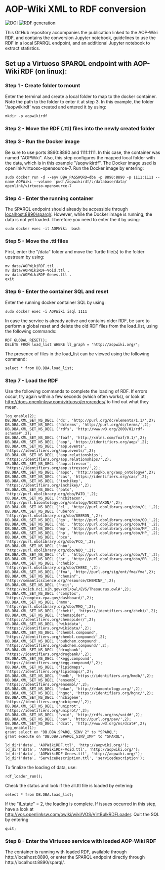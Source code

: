 # AOP-Wiki XML to RDF conversion

[![DOI](https://zenodo.org/badge/146466058.svg)](https://zenodo.org/badge/latestdoi/146466058)
[![RDF generation](https://github.com/marvinm2/AOPWikiRDF/actions/workflows/rdfgeneration.yml/badge.svg)](https://github.com/marvinm2/AOPWikiRDF/actions/workflows/rdfgeneration.yml)

This GitHub repository accompanies the publication linked to the AOP-Wiki RDF, and contains the conversion Jupyter notebook, guidelines to use the RDF in a local SPARQL endpoint, and an additional Jupyter notebook to extract statistics. 

## Set up a Virtuoso SPARQL endpoint with AOP-Wiki RDF (on linux):

### Step 1 - Create folder to mount
Enter the terminal and create a local folder to map to the docker container. Note the path to the folder to enter it at step 3. In this example, the folder '/aopwikirdf' was created and entered it by using:
```
mkdir -p aopwikirdf
```

### Step 2 - Move the RDF (.ttl) files into the newly created folder

### Step 3 - Run the Docker image
Be sure to use ports 8890:8890 and 1111:1111. In this case, the container was named "AOPWiki". Also, this step configures the mapped local folder with the data, which is in this example "/aopwikirdf". The Docker image used is openlink/virtuoso-opensource-7. Run the Docker image by entering:
```
sudo docker run -d --env DBA_PASSWORD=dba -p 8890:8890 -p 1111:1111 --name AOPWiki --volume `pwd`/aopwikirdf/:/database/data/  openlink/virtuoso-opensource-7
```

### Step 4 - Enter the running container
The SPARQL endpoint should already be accessible through [localhost:8890/sparql/](http://localhost:8890/sparql/). However, while the Docker image is running, the data is not yet loaded. Therefore you need to enter the it by using:
```
sudo docker exec -it AOPWiki  bash
```

### Step 5 - Move the .ttl files
First, enter the "/data" folder and move the Turtle file(s) to the folder upstream by using:
```
mv data/AOPWikiRDF.ttl .
mv data/AOPWikiRDF-Void.ttl .
mv data/AOPWikiRDF-Genes.ttl .
exit
```

### Step 6 - Enter the container SQL and reset
Enter the running docker container SQL by using: 
```
sudo docker exec -i AOPWiki isql 1111
```
In case the service is already active and contains older RDF, be sure to perform a global reset and delete the old RDF files from the load_list, using the following commands:
```
RDF_GLOBAL_RESET();
DELETE FROM load_list WHERE ll_graph = 'http://aopwiki.org/';
```
The presence of files in the load_list can be viewed using the following command:
```
select * from DB.DBA.load_list;
```

### Step 7 - Load the RDF
Use the following commands to complete the loading of RDF. If errors occur, try again within a few seconds (which often works), or look at http://docs.openlinksw.com/virtuoso/errorcodes/ to find out what they mean. 
```
log_enable(2);
DB.DBA.XML_SET_NS_DECL ('dc', 'http://purl.org/dc/elements/1.1/',2);
DB.DBA.XML_SET_NS_DECL ('dcterms', 'http://purl.org/dc/terms/',2);
DB.DBA.XML_SET_NS_DECL ('rdfs', 'http://www.w3.org/2000/01/rdf-schema#',2);
DB.DBA.XML_SET_NS_DECL ('foaf', 'http://xmlns.com/foaf/0.1/',2);
DB.DBA.XML_SET_NS_DECL ('aop', 'https://identifiers.org/aop/',2);
DB.DBA.XML_SET_NS_DECL ('aop.events', 'https://identifiers.org/aop.events/',2);
DB.DBA.XML_SET_NS_DECL ('aop.relationships', 'https://identifiers.org/aop.relationships/',2);
DB.DBA.XML_SET_NS_DECL ('aop.stressor', 'https://identifiers.org/aop.stressor/',2);
DB.DBA.XML_SET_NS_DECL ('aopo', 'http://aopkb.org/aop_ontology#',2);
DB.DBA.XML_SET_NS_DECL ('cas', 'https://identifiers.org/cas/',2);
DB.DBA.XML_SET_NS_DECL ('inchikey', 'https://identifiers.org/inchikey/',2);
DB.DBA.XML_SET_NS_DECL ('pato', 'http://purl.obolibrary.org/obo/PATO_',2);
DB.DBA.XML_SET_NS_DECL ('ncbitaxon', 'http://purl.bioontology.org/ontology/NCBITAXON/',2);
DB.DBA.XML_SET_NS_DECL ('cl', 'http://purl.obolibrary.org/obo/CL_',2);
DB.DBA.XML_SET_NS_DECL ('uberon', 'http://purl.obolibrary.org/obo/UBERON_',2);
DB.DBA.XML_SET_NS_DECL ('go', 'http://purl.obolibrary.org/obo/GO_',2);
DB.DBA.XML_SET_NS_DECL ('mi', 'http://purl.obolibrary.org/obo/MI_',2);
DB.DBA.XML_SET_NS_DECL ('mp', 'http://purl.obolibrary.org/obo/MP_',2);
DB.DBA.XML_SET_NS_DECL ('hp', 'http://purl.obolibrary.org/obo/HP_',2);
DB.DBA.XML_SET_NS_DECL ('pco', 'http://purl.obolibrary.org/obo/PCO_',2);
DB.DBA.XML_SET_NS_DECL ('nbo', 'http://purl.obolibrary.org/obo/NBO_',2);
DB.DBA.XML_SET_NS_DECL ('vt', 'http://purl.obolibrary.org/obo/VT_',2);
DB.DBA.XML_SET_NS_DECL ('pr', 'http://purl.obolibrary.org/obo/PR_',2);
DB.DBA.XML_SET_NS_DECL ('chebio', 'http://purl.obolibrary.org/obo/CHEBI_',2);
DB.DBA.XML_SET_NS_DECL ('fma', 'http://purl.org/sig/ont/fma/fma',2);
DB.DBA.XML_SET_NS_DECL ('cheminf', 'http://semanticscience.org/resource/CHEMINF_',2);
DB.DBA.XML_SET_NS_DECL ('ncit', 'http://ncicb.nci.nih.gov/xml/owl/EVS/Thesaurus.owl#',2);
DB.DBA.XML_SET_NS_DECL ('comptox', 'https://comptox.epa.gov/dashboard/',2);
DB.DBA.XML_SET_NS_DECL ('mmo', 'http://purl.obolibrary.org/obo/MMO_',2);
DB.DBA.XML_SET_NS_DECL ('chebi', 'https://identifiers.org/chebi/',2);
DB.DBA.XML_SET_NS_DECL ('chemspider', 'https://identifiers.org/chemspider/',2);
DB.DBA.XML_SET_NS_DECL ('wikidata', 'https://identifiers.org/wikidata/',2);
DB.DBA.XML_SET_NS_DECL ('chembl.compound', 'https://identifiers.org/chembl.compound/',2);
DB.DBA.XML_SET_NS_DECL ('pubchem.compound', 'https://identifiers.org/pubchem.compound/',2);
DB.DBA.XML_SET_NS_DECL ('drugbank', 'https://identifiers.org/drugbank/',2);
DB.DBA.XML_SET_NS_DECL ('kegg.compound', 'https://identifiers.org/kegg.compound/',2);
DB.DBA.XML_SET_NS_DECL ('lipidmaps', 'https://identifiers.org/lipidmaps/',2);
DB.DBA.XML_SET_NS_DECL ('hmdb', 'https://identifiers.org/hmdb/',2);
DB.DBA.XML_SET_NS_DECL ('ensembl', 'https://identifiers.org/ensembl/',2);
DB.DBA.XML_SET_NS_DECL ('edam', 'http://edamontology.org/',2);
DB.DBA.XML_SET_NS_DECL ('hgnc', 'https://identifiers.org/hgnc/',2);
DB.DBA.XML_SET_NS_DECL ('ncbigene', 'https://identifiers.org/ncbigene/',2);
DB.DBA.XML_SET_NS_DECL ('uniprot', 'https://identifiers.org/uniprot/',2);
DB.DBA.XML_SET_NS_DECL ('void', 'http://rdfs.org/ns/void#',2);
DB.DBA.XML_SET_NS_DECL ('pav', 'http://purl.org/pav/',2);
DB.DBA.XML_SET_NS_DECL ('dcat', 'http://www.w3.org/ns/dcat#',2);
log_enable(1);
grant select on "DB.DBA.SPARQL_SINV_2" to "SPARQL";
grant execute on "DB.DBA.SPARQL_SINV_IMP" to "SPARQL";
```

```
ld_dir('data', 'AOPWikiRDF.ttl', 'http://aopwiki.org/');
ld_dir('data', 'AOPWikiRDF-Void.ttl', 'http://aopwiki.org/');
ld_dir('data', 'AOPWikiRDF-Genes.ttl', 'http://aopwiki.org/');
ld_dir('data', 'ServiceDescription.ttl', 'servicedescription');
```

To finalize the loading of data, use:
```
rdf_loader_run();
```

Check the status and look if the all.ttl file is loaded by entering:
```
select * from DB.DBA.load_list;
```

If the "il_state" = 2, the loading is complete. If issues occurred in this step, have a look at http://vos.openlinksw.com/owiki/wiki/VOS/VirtBulkRDFLoader. 
Quit the SQL by entering:
```
quit;
```

### Step 8 - Enter the Virtuoso service with loaded AOP-Wiki RDF
The container is running with loaded RDF, available through http://localhost:8890, or enter the SPARQL endpoint directly through http://localhost:8890/sparql/.
